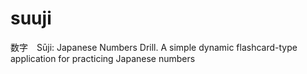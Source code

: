 suuji
=====

数字　Sūji: Japanese Numbers Drill. A simple dynamic flashcard-type application for practicing Japanese numbers
